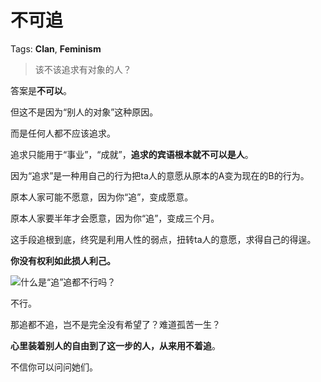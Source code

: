 # 不可追

Tags: **Clan**, **Feminism**

> 该不该追求有对象的人？



答案是**不可以**。

但这不是因为“别人的对象”这种原因。

而是任何人都不应该追求。

追求只能用于“事业”，“成就”，**追求的宾语根本就不可以是人**。

因为“追求”是一种用自己的行为把ta人的意愿从原本的A变为现在的B的行为。

原本人家可能不愿意，因为你“追”，变成愿意。

原本人家要半年才会愿意，因为你“追”，变成三个月。

这手段追根到底，终究是利用人性的弱点，扭转ta人的意愿，求得自己的得逞。

**你没有权利如此损人利己。**

  


![](https://pic1.zhimg.com/50/v2-5e27cd37be98d381da2ea4af35105f27_hd.jpg?source=1940ef5c)什么是“追”追都不行吗？

不行。

那追都不追，岂不是完全没有希望了？难道孤苦一生？

  


**心里装着别人的自由到了这一步的人，从来用不着追**。

  


不信你可以问问她们。



